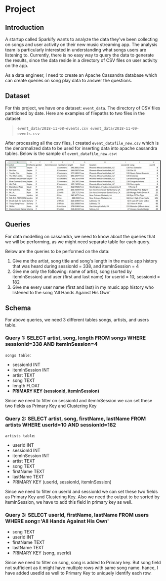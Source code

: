 # Project
## Introduction
A startup called Sparkify wants to analyze the data they've been collecting on songs and user activity on their new music streaming app. The analysis team is particularly interested in understanding what songs users are listening to. Currently, there is no easy way to query the data to generate the results, since the data reside in a directory of CSV files on user activity on the app.

As a data engineer, I need to create an Apache Cassandra database which can create queries on song play data to answer the questions.

## Dataset
For this project, we have one dataset: `event_data`. The directory of CSV files partitioned by date. Here are examples of filepaths to two files in the dataset:
> `event_data/2018-11-08-events.csv
event_data/2018-11-09-events.csv`

After processing all the csv files, I created `event_datafile_new.csv` which is the denormalized data to be used for inserting data into apache cassandra tables. Below is the sample of `event_datafile_new.csv`:

![Sample Data](images/image_event_datafile_new.jpg "Sample Data")

## Queries
For data modelling on cassandra, we need to know about the queries that we will be performing, as we might need separate table for each query.

Below are the queries to be performed on the data:
1. Give me the artist, song title and song's length in the music app history that was heard during sessionId = 338, and itemInSession = 4
2. Give me only the following: name of artist, song (sorted by itemInSession) and user (first and last name) for userid = 10, sessionid = 182
3. Give me every user name (first and last) in my music app history who listened to the song 'All Hands Against His Own'

## Schema
For above queries, we need 3 different tables songs, artists, and users table.
### Query 1: SELECT artist, song, length FROM songs WHERE sessionId=338 AND itemInSession=4
`songs table`:
- sessionId INT
- itemInSession INT 
- artist TEXT
- song TEXT
- length FLOAT
- **PRIMARY KEY (sessionId, itemInSession)**

Since we need to filter on sessionId and itemInSession we can set these two fields as Primary Key and Clustering Key

### Query 2: SELECT artist, song, firstName, lastName FROM artists WHERE userId=10 AND sessionId=182
`artists table`:
- userId INT
- sessionId INT
- itemInSession INT
- artist TEXT
- song TEXT
- firstName TEXT
- lastName TEXT
- PRIMARY KEY (userId, sessionId, itemInSession)

Since we need to filter on userId and sessionId we can set these two fields as Primary Key and Clustering Key. Also we need the output to be sorted by itemInSession, we have to add this field in primary key as well.

### Query 3: SELECT userId, firstName, lastName FROM users WHERE song='All Hands Against His Own'
- song TEXT
- userId INT
- firstName TEXT
- lastName TEXT
- PRIMARY KEY (song, userId)

Since we need to filter on song, song is added to Primary key. But song field not sufficient as it might have multiple rows with same song name. hance, I have added usedId as well to Primary Key to uniquely identify each row.


